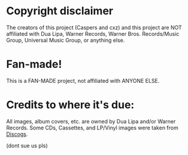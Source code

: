 # Copyright disclaimer
The creators of this project (Caspers and cxz) and this project are NOT affiliated with Dua Lipa, Warner Records, Warner Bros. Records/Music Group, Universal Music Group, or anything else.

# Fan-made!
This is a FAN-MADE project, not affiliated with ANYONE ELSE.

# Credits to where it's due:
All images, album covers, etc. are owned by Dua Lipa and/or Warner Records.
Some CDs, Cassettes, and LP/Vinyl images were taken from [Discogs](https://discogs.com).

(dont sue us pls)
